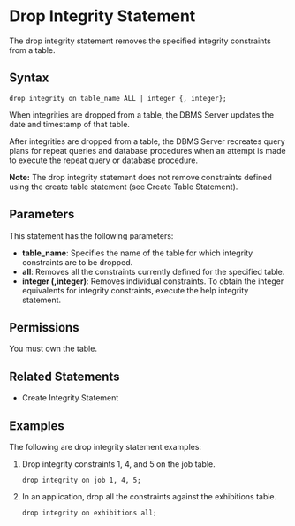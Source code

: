# Drop Integrity Statement

The drop integrity statement removes the specified integrity constraints from a table.

## Syntax

```
drop integrity on table_name ALL | integer {, integer};
```

When integrities are dropped from a table, the DBMS Server updates the date and timestamp of that table.

After integrities are dropped from a table, the DBMS Server recreates query plans for repeat queries and database procedures when an attempt is made to execute the repeat query or database procedure.

**Note:** The drop integrity statement does not remove constraints defined using the create table statement (see Create Table Statement).

## Parameters

This statement has the following parameters:

- **table_name**: Specifies the name of the table for which integrity constraints are to be dropped.
- **all**: Removes all the constraints currently defined for the specified table.
- **integer (,integer)**: Removes individual constraints. To obtain the integer equivalents for integrity constraints, execute the help integrity statement.

## Permissions

You must own the table.

## Related Statements

- Create Integrity Statement

## Examples

The following are drop integrity statement examples:

1. Drop integrity constraints 1, 4, and 5 on the job table.

    ```
    drop integrity on job 1, 4, 5;
    ```

2. In an application, drop all the constraints against the exhibitions table.

    ```
    drop integrity on exhibitions all;
    ```
